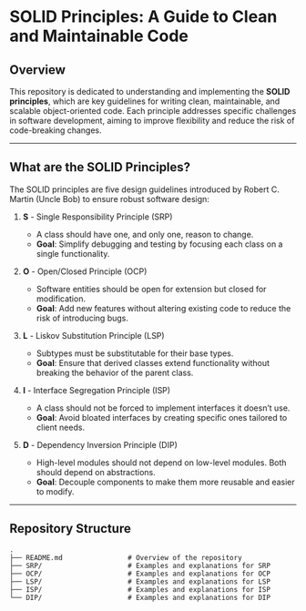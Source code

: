 # SOLID Principles: A Guide to Clean and Maintainable Code  

## Overview  
This repository is dedicated to understanding and implementing the **SOLID principles**, which are key guidelines for writing clean, maintainable, and scalable object-oriented code. Each principle addresses specific challenges in software development, aiming to improve flexibility and reduce the risk of code-breaking changes.

---

## What are the SOLID Principles?  
The SOLID principles are five design guidelines introduced by Robert C. Martin (Uncle Bob) to ensure robust software design:  

1. **S** - Single Responsibility Principle (SRP)  
   - A class should have one, and only one, reason to change.  
   - **Goal**: Simplify debugging and testing by focusing each class on a single functionality.  

2. **O** - Open/Closed Principle (OCP)  
   - Software entities should be open for extension but closed for modification.  
   - **Goal**: Add new features without altering existing code to reduce the risk of introducing bugs.  

3. **L** - Liskov Substitution Principle (LSP)  
   - Subtypes must be substitutable for their base types.  
   - **Goal**: Ensure that derived classes extend functionality without breaking the behavior of the parent class.  

4. **I** - Interface Segregation Principle (ISP)  
   - A class should not be forced to implement interfaces it doesn’t use.  
   - **Goal**: Avoid bloated interfaces by creating specific ones tailored to client needs.  

5. **D** - Dependency Inversion Principle (DIP)  
   - High-level modules should not depend on low-level modules. Both should depend on abstractions.  
   - **Goal**: Decouple components to make them more reusable and easier to modify.  

---

## Repository Structure  
```plaintext
.
├── README.md                # Overview of the repository
├── SRP/                     # Examples and explanations for SRP
├── OCP/                     # Examples and explanations for OCP
├── LSP/                     # Examples and explanations for LSP
├── ISP/                     # Examples and explanations for ISP
└── DIP/                     # Examples and explanations for DIP
